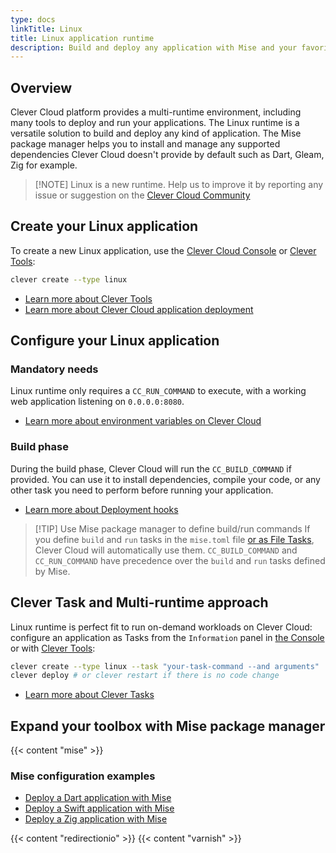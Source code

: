 ```yaml
---
type: docs
linkTitle: Linux
title: Linux application runtime
description: Build and deploy any application with Mise and your favorite tools
---
```


## Overview

Clever Cloud platform provides a multi-runtime environment, including many tools to deploy and run your applications. The Linux runtime is a versatile solution to build and deploy any kind of application. The Mise package manager helps you to install and manage any supported dependencies Clever Cloud doesn't provide by default such as Dart, Gleam, Zig for example.

> [!NOTE] Linux is a new runtime. Help us to improve it by reporting any issue or suggestion on the [Clever Cloud Community](https://github.com/CleverCloud/Community/discussions/categories/paas-runtimes)

## Create your Linux application

To create a new Linux application, use the [Clever Cloud Console](https://console.clever-cloud.com) or [Clever Tools](https://github.com/CleverCloud/clever-tools):

```bash
clever create --type linux
```
* [Learn more about Clever Tools](/developers/doc/cli/)
* [Learn more about Clever Cloud application deployment](/developers/doc/quickstart/#create-an-application-step-by-step)

## Configure your Linux application

### Mandatory needs

Linux runtime only requires a `CC_RUN_COMMAND` to execute, with a working web application listening on `0.0.0.0:8080`.

* [Learn more about environment variables on Clever Cloud](/developers/doc/reference/reference-environment-variables/)

### Build phase

During the build phase, Clever Cloud will run the `CC_BUILD_COMMAND` if provided. You can use it to install dependencies, compile your code, or any other task you need to perform before running your application.

- [Learn more about Deployment hooks](/developers/doc/develop/build-hooks/)

>[!TIP] Use Mise package manager to define build/run commands
> If you define `build` and `run` tasks in the `mise.toml` file [or as File Tasks](https://mise.jdx.dev/tasks/#tasks-in-mise-toml-files), Clever Cloud will automatically use them. `CC_BUILD_COMMAND` and `CC_RUN_COMMAND` have precedence over the `build` and `run` tasks defined by Mise.

## Clever Task and Multi-runtime approach

Linux runtime is perfect fit to run on-demand workloads on Clever Cloud: configure an application as Tasks from the `Information` panel in [the Console](https://console.clever-cloud.com) or with [Clever Tools](/developers/doc/cli/applications/#tasks):

```bash
clever create --type linux --task "your-task-command --and arguments"
clever deploy # or clever restart if there is no code change
```

- [Learn more about Clever Tasks](/developers/doc/develop/tasks/)

## Expand your toolbox with Mise package manager

{{< content "mise" >}}

### Mise configuration examples

- [Deploy a Dart application with Mise](https://github.com/CleverCloud/dart-with-mise-example)
- [Deploy a Swift application with Mise](https://github.com/CleverCloud/swift-hello-world-example)
- [Deploy a Zig application with Mise](https://github.com/CleverCloud/zig-with-mise-example)

{{< content "redirectionio" >}}
{{< content "varnish" >}}
